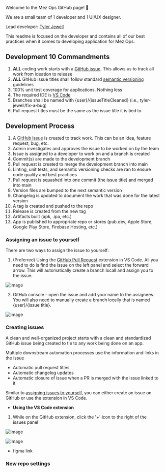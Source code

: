 Welcome to the Mez Ops GitHub page! 👋

We are a small team of 1 developer and 1 UI/UX designer.

Lead developer: [Tyler Jewell](https://github.com/tyler-jewell)

This readme is focused on the developer and contains all of our best practices when it comes to developing application for Mez Ops.

## Development 10 Commandments

1. **ALL** coding work starts with a [GitHub issue](https://docs.github.com/en/issues/tracking-your-work-with-issues/about-issues). This allows us to track all work from ideation to release
2. **ALL** GitHub issue titles shall follow standard [semantic versioning](https://www.conventionalcommits.org/en/v1.0.0/) guidelines
3. 100% unit test coverage for applications. Nothing less
4. The required IDE is [VS Code](https://code.visualstudio.com/)
5. Branches shall be named with {user}/{issueTitleCleaned} (i.e., tyler-jewell/fix-a-bug)
6. Pull request titles must be the same as the issue title it is tied to


## Development Process

1. A [GitHub issue](https://docs.github.com/en/issues/tracking-your-work-with-issues/about-issues) is created to track work. This can be an idea, feature request, bug, etc.
2. Admin investigates and approves the issue to be worked on by the team
3. Issue is assigned to a developer to work on and a branch is created
4. Commit(s) are made to the development branch
5. Pull request is created to merge the development branch into main
6. Linting, unit tests, and semantic versioning checks are ran to ensure code quality and best practices
7. Pull request is squashed into one commit (the issue title) and merged into main
8. Version files are bumped to the next semantic version
9. Changelog is updated to document the work that was done for the latest version
10. A tag is created and pushed to the repo
11. Release is created from the new tag
12. Artifacts built (apk, .ipa, etc.)
13. App is published to appropriate repo or stores (pub.dev, Apple Store, Google Play Store, Firebase Hosting, etc.)




### Assigning an issue to yourself

There are two ways to assign the issue to yourself:

1. (Preferred) Using the [GitHub Pull Request](https://marketplace.visualstudio.com/items?itemName=GitHub.vscode-pull-request-github) extension in VS Code. All you need to do is find the issue on the left panel and select the forward arrow. This will automatically create a branch locall and assign you to the issue. 

![image](https://user-images.githubusercontent.com/72859335/210772109-d3f846d4-f3b5-40a0-8230-b33ccd7fe5ae.png)

2. GitHub console - open the issue and add your name to the assignees. You will also need to manually create a branch locally that is named {user}/{issue title}.

![image](https://user-images.githubusercontent.com/72859335/210772399-1da72059-1e45-4f1c-b660-af0b525bd487.png)


### Creating issues

A clean and well-organized project starts with a clean and standardized GitHub issue being created to tie to any work being done on an app. 

Multiple downstream automation processes use the information and links in the issue

- Automatic pull request titles
- Automatic changelog updates
- Automatic closure of issue when a PR is merged with the issue linked to it

Similar to [assigning issues to yourself](#assigning-issues-to-yourself), you can either create an issue on GitHub or use the extension in VS Code. 

- **Using the VS Code extension**

1. While on the GitHub extension, click the '+' icon to the right of the issues panel

![image](https://user-images.githubusercontent.com/72859335/210774064-706e41d3-6108-4062-a779-9731b255a1dc.png)



![image](https://user-images.githubusercontent.com/72859335/210771284-e51e9485-daf9-4dc6-8db8-71aa5a88b6f0.png)



- figma link

### New repo settings


